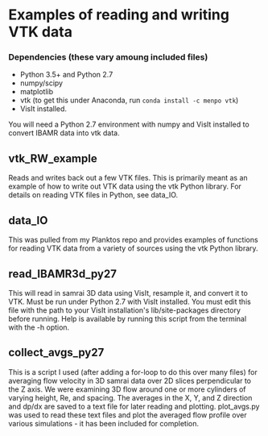 # Examples of reading and writing VTK data

### Dependencies (these vary amoung included files)
- Python 3.5+ and Python 2.7
- numpy/scipy
- matplotlib
- vtk (to get this under Anaconda, run `conda install -c menpo vtk`)
- VisIt installed.

You will need a Python 2.7 environment with numpy and VisIt installed to convert IBAMR data into vtk data.

## vtk\_RW\_example
Reads and writes back out a few VTK files. This is primarily meant as an example
of how to write out VTK data using the vtk Python library. For details on 
reading VTK files in Python, see data_IO.

## data_IO
This was pulled from my Planktos repo and provides examples of functions for
reading VTK data from a variety of sources using the vtk Python library.

## read\_IBAMR3d\_py27
This will read in samrai 3D data using VisIt, resample it, and convert it to VTK. Must be run under Python 2.7 with VisIt installed. You must edit this file with the path to your VisIt installation's lib/site-packages directory before running. Help is available by running this script from the terminal with the -h option.

## collect\_avgs\_py27
This is a script I used (after adding a for-loop to do this over many files) for averaging flow velocity in 3D samrai data over 2D slices perpendicular to the Z axis. We were examining 3D flow around one or more cylinders of varying height, Re, and spacing. The averages in the X, Y, and Z direction and dp/dx are saved to a text file for later reading and plotting. plot\_avgs.py was used to read these text files and plot the averaged flow profile over various simulations - it has been included for completion.